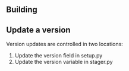 

## Building

## Update a version

Version updates are controlled in two locations:

1. Update the version field in setup.py
2. Update the version variable in stager.py
